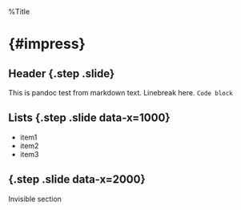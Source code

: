 %Title

# {#impress}

## Header {.step .slide}
This is pandoc test from markdown text.
Linebreak here.
`Code block`

## Lists {.step .slide data-x=1000}
- item1
- item2
- item3

## {.step .slide data-x=2000}
Invisible section
